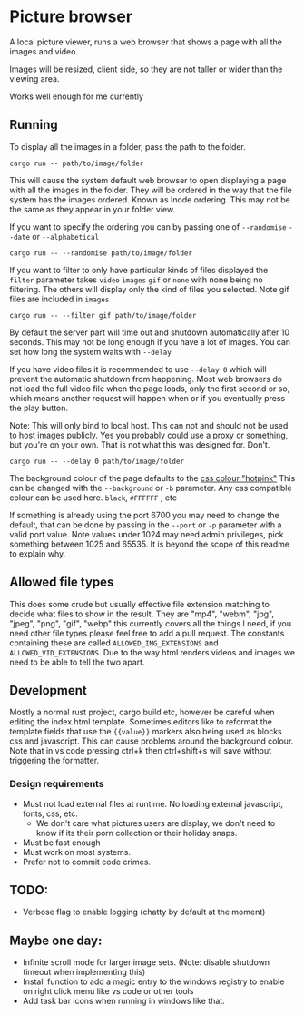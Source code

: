 # Picture browser

A local picture viewer, runs a web browser that shows a page with all the images and video.

Images will be resized, client side, so they are not taller or wider than the viewing area.

Works well enough for me currently

## Running

To display all the images in a folder, pass the path to the folder.

```
cargo run -- path/to/image/folder
```

This will cause the system default web browser to open displaying a page with all the images in the folder. They will be
ordered in the way that the file system has the images ordered. Known as Inode ordering. This may not be the same as 
they appear in your folder view.

If you want to specify the ordering you can by passing one of `--randomise` `--date` or `--alphabetical`

```
cargo run -- --randomise path/to/image/folder
```

If you want to filter to only have particular kinds of files displayed the `--filter` parameter takes `video` `images` 
`gif` or `none` with none being no filtering. The others will display only the kind of files you selected. Note gif 
files are included in `images`

```
cargo run -- --filter gif path/to/image/folder
```

By default the server part will time out and shutdown automatically after 10 seconds. This may not be long enough if you
have a lot of images. You can set how long the system waits with `--delay`

If you have video files it is recommended to use `--delay 0` which will prevent the automatic shutdown from happening.
Most web browsers do not load the full video file when the page loads, only the first second or so, which means another
request will happen when or if you eventually press the play button.

Note: This will only bind to local host. This can not and should not be used to host images publicly. Yes you probably
could use a proxy or something, but you're on your own. That is not what this was designed for. Don't.

```
cargo run -- --delay 0 path/to/image/folder
```

The background colour of the page defaults to the [css colour "hotpink"](https://htmlcolorcodes.com/color-names/) This
can be changed with the `--background` or `-b` parameter. Any css compatible colour can be used here. `black`, `#FFFFFF`
, etc

If something is already using the port 6700 you may need to change the default, that can be done by passing in the 
`--port` or `-p` parameter with a valid port value. Note values under 1024 may need admin privileges, pick something 
between 1025 and 65535. It is beyond the scope of this readme to explain why.

## Allowed file types

This does some crude but usually effective file extension matching to decide what files to show in the result. They are
"mp4", "webm", "jpg", "jpeg", "png", "gif", "webp" this currently covers all the things I need, if you need other file 
types please feel free to add a pull request. The constants containing these are called `ALLOWED_IMG_EXTENSIONS` and 
`ALLOWED_VID_EXTENSIONS`. Due to the way html renders videos and images we need to be able to tell the two apart.

## Development

Mostly a normal rust project, cargo build etc, however be careful when editing the index.html template. Sometimes 
editors like to reformat the template fields that use the `{{value}}` markers also being used as blocks css and 
javascript. This can cause problems around the background colour. Note that in vs code pressing ctrl+k then ctrl+shift+s 
will save without triggering the formatter.

### Design requirements

* Must not load external files at runtime. No loading external javascript, fonts, css, etc.
    * We don't care what pictures users are display, we don't need to know if its their porn collection or their holiday
    snaps.
* Must be fast enough
* Must work on most systems. 
* Prefer not to commit code crimes.

## TODO:
* Verbose flag to enable logging (chatty by default at the moment)

## Maybe one day:
* Infinite scroll mode for larger image sets. (Note: disable shutdown timeout when implementing this)
* Install function to add a magic entry to the windows registry to enable on right click menu like vs code or other 
tools
* Add task bar icons when running in windows like that.
